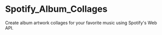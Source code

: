 # Spotify_Album_Collages
Create album artwork collages for your favorite music using Spotify's Web API.
